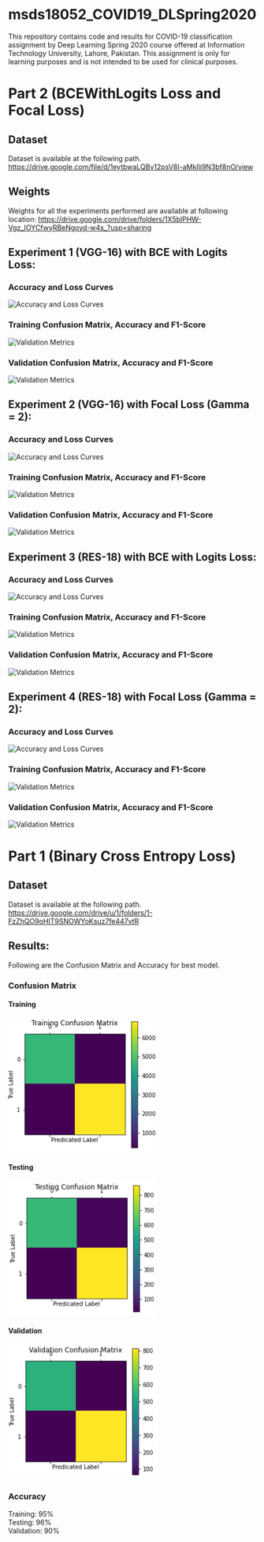 # msds18052_COVID19_DLSpring2020
This repository contains code and results for COVID-19 classification assignment by Deep Learning Spring 2020 course offered at Information Technology University, Lahore, Pakistan. This assignment is only for learning purposes and is not intended to be used for clinical purposes.

# Part 2 (BCEWithLogits Loss and Focal Loss)
## Dataset
Dataset is available at the following path.
https://drive.google.com/file/d/1eytbwaLQBv12psV8I-aMkIli9N3bf8nO/view

## Weights
Weights for all the experiments performed are available at following location:
https://drive.google.com/drive/folders/1X5blPHW-Vgz_IOYCfwyRBeNgoyd-w4s_?usp=sharing

## Experiment 1 (VGG-16) with BCE with Logits Loss:
### Accuracy and Loss Curves
![Accuracy and Loss Curves](results_focal_loss/1_1.JPG)

### Training Confusion Matrix, Accuracy and F1-Score
![Validation Metrics](results_focal_loss/1_2.JPG)

### Validation Confusion Matrix, Accuracy and F1-Score
![Validation Metrics](results_focal_loss/1_3.JPG)

## Experiment 2 (VGG-16) with Focal Loss (Gamma = 2):
### Accuracy and Loss Curves
![Accuracy and Loss Curves](results_focal_loss/2_1.JPG)

### Training Confusion Matrix, Accuracy and F1-Score
![Validation Metrics](results_focal_loss/2_2.JPG)

### Validation Confusion Matrix, Accuracy and F1-Score
![Validation Metrics](results_focal_loss/2_3.JPG)

## Experiment 3 (RES-18) with BCE with Logits Loss:
### Accuracy and Loss Curves
![Accuracy and Loss Curves](results_focal_loss/3_1.JPG)

### Training Confusion Matrix, Accuracy and F1-Score
![Validation Metrics](results_focal_loss/3_2.JPG)

### Validation Confusion Matrix, Accuracy and F1-Score
![Validation Metrics](results_focal_loss/3_3.JPG)

## Experiment 4 (RES-18) with Focal Loss (Gamma = 2):
### Accuracy and Loss Curves
![Accuracy and Loss Curves](results_focal_loss/4_1.JPG)

### Training Confusion Matrix, Accuracy and F1-Score
![Validation Metrics](results_focal_loss/4_2.JPG)

### Validation Confusion Matrix, Accuracy and F1-Score
![Validation Metrics](results_focal_loss/4_3.JPG)


# Part 1 (Binary Cross Entropy Loss)
## Dataset
Dataset is available at the following path.
https://drive.google.com/drive/u/1/folders/1-FzZhQO9oHIT9SNOWYoKsuz7fe447vtR

## Results:
Following are the Confusion Matrix and Accuracy for best model.
### Confusion Matrix
#### Training
![Training Confusion Matrix](results/training-confusion-matrix.png)

#### Testing
![Testing Confusion Matrix](results/testing-confusion-matrix.png)

#### Validation
![Validation Confusion Matrix](results/validation-confusion-matrix.png)

### Accuracy
Training: 95%
<br/>
Testing: 96%
<br/>
Validation: 90%
